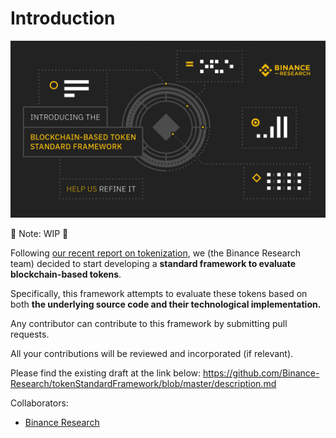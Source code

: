 # Introduction

![tokenFrameword](https://raw.githubusercontent.com/Binance-Research/tokenStandardFramework/master/tokenFramework.png)


🚧 Note: WIP 🚧

Following [our recent report on tokenization](https://info.binance.com/en/research/marketresearch/tokenization.html), we (the Binance Research team) decided to start developing a **standard framework to evaluate blockchain-based tokens**. <br>

Specifically, this framework attempts to evaluate these tokens based on both **the underlying source code and their technological implementation.** <br>

Any contributor can contribute to this framework by submitting pull requests. <br>

All your contributions will be reviewed and incorporated (if relevant).

Please find the existing draft at the link below:
https://github.com/Binance-Research/tokenStandardFramework/blob/master/description.md

Collaborators:
- [Binance Research](https://research.binance.com/)

